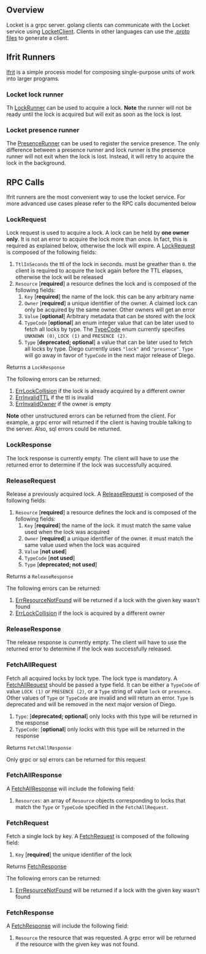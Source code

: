 ## Overview

Locket is a grpc server. golang clients can communicate with the Locket service using [LocketClient](https://godoc.org/code.cloudfoundry.org/locket/models#LocketClient). Clients in other languages can use the [.proto files](../models/locket.proto) to generate a client.

## Ifrit Runners

[Ifrit](https://github.com/tedsuo/ifrit) is a simple process model for composing single-purpose units of work into larger programs.

### Locket lock runner

Th [LockRunner](https://godoc.org/code.cloudfoundry.org/locket/lock#NewLockRunner) can be used to acquire a lock. **Note** the runner will not be ready until the lock is acquired but will exit as soon as the lock is lost.

### Locket presence runner

The [PresenceRunner](https://godoc.org/code.cloudfoundry.org/locket/lock#NewPresenceRunner) can be used to register the service presence. The only difference between a presence runner and lock runner is the presence runner will not exit when the lock is lost. Instead, it will retry to acquire the lock in the background.


## RPC Calls

Ifrit runners are the most convenient way to use the locket service. For more advanced use cases please refer to the RPC calls documented below

### LockRequest

Lock request is used to acquire a lock. A lock can be held by **one owner only**. It is not an error to acquire the lock more than once. In fact, this is required as explained below, otherwise the lock will expire. A [LockRequest](https://godoc.org/code.cloudfoundry.org/locket/models#LocketClient) is composed of the following fields:

1. `TtlInSeconds` the ttl of the lock in seconds. must be greather than `0`. the client is required to acquire the lock again before the TTL elapses, otherwise the lock will be released
2. `Resource` [**required**] a resource defines the lock and is composed of the following fields:
   1. `Key`   [**required**] the name of the lock. this can be any arbitrary name
   2. `Owner` [**required**] a unique identifier of the owner. A claimed lock can only be acquired by the same owner. Other owners will get an error
   3. `Value` [**optional**] Arbitrary metadata that can be stored with the lock
   4. `TypeCode`  [**optional**] an enum integer value that can be later used to fetch all locks by type. The [TypeCode](https://godoc.org/code.cloudfoundry.org/locket/models#TypeCode) enum currently specifies `UNKNOWN (0)`, `LOCK (1)` and `PRESENCE (2)`.
   5. `Type`  [**deprecated; optional**] a value that can be later used to fetch all locks by type. Diego currently uses `"lock"` and `"presence"`. `Type` will go away in favor of `TypeCode` in the next major release of Diego.

Returns a `LockResponse`

The following errors can be returned:

1. [ErrLockCollision](https://godoc.org/code.cloudfoundry.org/locket/models#ErrLockCollision) if the lock is already acquired by a different owner
2. [ErrInvalidTTL](https://godoc.org/code.cloudfoundry.org/locket/models#ErrInvalidTTL) if the ttl is invalid
3. [ErrInvalidOwner](https://godoc.org/code.cloudfoundry.org/locket/models#ErrInvalidOwner) if the owner is empty

**Note** other unstructured errors can be returned from the client. For example, a grpc error will returned if the client is having trouble talking to the server. Also, sql errors could be returned.

### LockResponse

The lock response is currently empty. The client will have to use the returned error to determine if the lock was successfully acquired.

### ReleaseRequest

Release a previously acquired lock. A [ReleaseRequest](https://godoc.org/code.cloudfoundry.org/locket/models#ReleaseRequest) is composed of the following fields:

1. `Resource` [**required**] a resource defines the lock and is composed of the following fields:
   1. `Key`   [**required**] the name of the lock. it must match the same value used when the lock was acquired
   2. `Owner` [**required**] a unique identifier of the owner. it must match the same value used when the lock was acquired
   3. `Value` [**not used**]
   4. `TypeCode`  [**not used**]
   5. `Type`  [**deprecated; not used**]

Returns a `ReleaseResponse`

The following errors can be returned:

1. [ErrResourceNotFound](https://godoc.org/code.cloudfoundry.org/bbs/db/sqldb/helpers#ErrResourceNotFound) will be returned if a lock with the given key wasn't found
2. [ErrLockCollision](https://godoc.org/code.cloudfoundry.org/locket/models#ErrLockCollision) if the lock is acquired by a different owner

### ReleaseResponse

The release response is currently empty. The client will have to use the returned error to determine if the lock was successfully released.

### FetchAllRequest

Fetch all acquired locks by lock type. The lock type is mandatory.  A [FetchAllRequest](https://godoc.org/code.cloudfoundry.org/locket/models#FetchAllRequest) should be passed a type field. It can be either a `TypeCode` of value `LOCK (1)` or `PRESENCE (2)`, or a `Type` string of value `lock` or `presence`. Other values of `Type` or `TypeCode` are invalid and will return an error. `Type` is deprecated and will be removed in the next major version of Diego.

1. `Type`: [**deprecated; optional**] only locks with this type will be returned in the response
2. `TypeCode`: [**optional**] only locks with this type will be returned in the response

Returns `FetchAllResponse`

Only grpc or sql errors can be returned for this request

### FetchAllResponse

A [FetchAllResponse](https://godoc.org/code.cloudfoundry.org/locket/models#FetchAllResponse) will include the following field:

1. `Resources`: an array of `Resource` objects corresponding to locks that match the `Type` or `TypeCode` specified in the `FetchAllRequest`.

### FetchRequest

Fetch a single lock by key. A [FetchRequest](https://godoc.org/code.cloudfoundry.org/locket/models#FetchRequest) is composed of the following field:

1. `Key` [**required**] the unique identifier of the lock

Returns [FetchResponse](#fetchresponse)

The following errors can be returned:

1. [ErrResourceNotFound](https://godoc.org/code.cloudfoundry.org/locket/models#ErrResourceNotFound) will be returned if a lock with the given key wasn't found

### FetchResponse

A [FetchResponse](https://godoc.org/code.cloudfoundry.org/locket/models#FetchResponse) will include the following field:

1. `Resource` the resource that was requested. A grpc error will be returned if the resource with the given key was not found.
